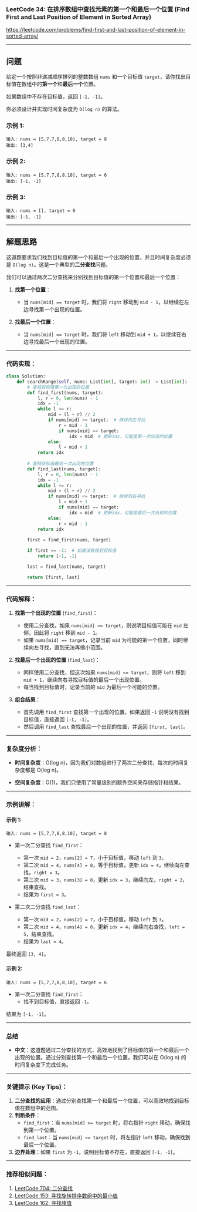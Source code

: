 ### LeetCode 34: 在排序数组中查找元素的第一个和最后一个位置 (Find First and Last Position of Element in Sorted Array)

https://leetcode.com/problems/find-first-and-last-position-of-element-in-sorted-array/
  
---

## 问题

给定一个按照非递减顺序排列的整数数组 `nums` 和一个目标值 `target`，请你找出目标值在数组中的**第一个**和**最后一个**位置。

如果数组中不存在目标值，返回 `[-1, -1]`。

你必须设计并实现时间复杂度为 `O(log n)` 的算法。

### 示例 1:

```
输入: nums = [5,7,7,8,8,10], target = 8
输出: [3,4]
```

### 示例 2:

```
输入: nums = [5,7,7,8,8,10], target = 6
输出: [-1, -1]
```

### 示例 3:

```
输入: nums = [], target = 0
输出: [-1, -1]
```

---

## 解题思路

这道题要求我们找到目标值的第一个和最后一个出现的位置，并且时间复杂度必须是 `O(log n)`。这是一个典型的**二分查找**问题。

我们可以通过两次二分查找来分别找到目标值的第一个位置和最后一个位置：

1. **找第一个位置**：
   - 当 `nums[mid] == target` 时，我们将 `right` 移动到 `mid - 1`，以继续在左边寻找第一个出现的位置。

2. **找最后一个位置**：
   - 当 `nums[mid] == target` 时，我们将 `left` 移动到 `mid + 1`，以继续在右边寻找最后一个出现的位置。

---

### 代码实现：

```python
class Solution:
    def searchRange(self, nums: List[int], target: int) -> List[int]: 
        # 查找目标值第一次出现的位置
        def find_first(nums, target):
            l, r = 0, len(nums) - 1 
            idx = -1
            while l <= r: 
                mid = (l + r) // 2
                if nums[mid] >= target:  # 继续向左寻找
                    r = mid - 1
                    if nums[mid] == target:
                        idx = mid  # 更新idx，可能是第一次出现的位置
                else:
                    l = mid + 1
            return idx
        
        # 查找目标值最后一次出现的位置
        def find_last(nums, target):
            l, r = 0, len(nums) - 1 
            idx = -1
            while l <= r: 
                mid = (l + r) // 2
                if nums[mid] <= target:  # 继续向右寻找
                    l = mid + 1
                    if nums[mid] == target:
                        idx = mid  # 更新idx，可能是最后一次出现的位置
                else:
                    r = mid - 1
            return idx
        
        first = find_first(nums, target)

        if first == -1:  # 如果没有找到目标值
            return [-1, -1]

        last = find_last(nums, target)

        return [first, last]
```

---

### 代码解释：

1. **找第一个出现的位置** (`find_first`)：
   - 使用二分查找，如果 `nums[mid] >= target`，则说明目标值可能在 `mid` 左侧，因此将 `right` 移到 `mid - 1`。
   - 如果 `nums[mid] == target`，记录当前 `mid` 为可能的第一个位置，同时继续向左寻找，直到无法再缩小范围。

2. **找最后一个出现的位置** (`find_last`)：
   - 同样使用二分查找，但这次如果 `nums[mid] <= target`，则将 `left` 移到 `mid + 1`，继续向右寻找目标值的最后一个出现位置。
   - 每当找到目标值时，记录当前的 `mid` 为最后一个可能的位置。

3. **组合结果**：
   - 首先调用 `find_first` 查找第一个出现的位置，如果返回 `-1` 说明没有找到目标值，直接返回 `[-1, -1]`。
   - 然后调用 `find_last` 查找最后一个出现的位置，并返回 `[first, last]`。

---

### 复杂度分析：

- **时间复杂度**：O(log n)，因为我们对数组进行了两次二分查找，每次的时间复杂度都是 O(log n)。
  
- **空间复杂度**：O(1)，我们只使用了常量级别的额外空间来存储指针和结果。

---

### 示例讲解：

#### 示例 1:

```
输入: nums = [5,7,7,8,8,10], target = 8
```

- 第一次二分查找 `find_first`：
  - 第一次 `mid = 2`，`nums[2] = 7`，小于目标值，移动 `left` 到 `3`。
  - 第二次 `mid = 4`，`nums[4] = 8`，等于目标值，更新 `idx = 4`，继续向左查找，`right = 3`。
  - 第三次 `mid = 3`，`nums[3] = 8`，更新 `idx = 3`，继续向左，`right = 2`，结束查找。
  - 结果为 `first = 3`。

- 第二次二分查找 `find_last`：
  - 第一次 `mid = 2`，`nums[2] = 7`，小于目标值，移动 `left` 到 `3`。
  - 第二次 `mid = 4`，`nums[4] = 8`，更新 `idx = 4`，继续向右查找，`left = 5`，结束查找。
  - 结果为 `last = 4`。

最终返回 `[3, 4]`。

#### 示例 2:

```
输入: nums = [5,7,7,8,8,10], target = 6
```

- 第一次二分查找 `find_first`：
  - 找不到目标值，直接返回 `-1`。
  
结果为 `[-1, -1]`。

---

### 总结

- **中文**：这道题通过二分查找的方式，高效地找到了目标值的第一个和最后一个出现的位置。通过分别查找第一个和最后一个位置，我们可以在 O(log n) 的时间复杂度下完成任务。

---

### 关键提示 (Key Tips)：

1. **二分查找的应用**：通过分别查找第一个和最后一个位置，可以高效地找到目标值在数组中的范围。
2. **判断条件**：
   - `find_first`：当 `nums[mid] >= target` 时，将右指针 `right` 移动，确保找到第一个位置。
   - `find_last`：当 `nums[mid] <= target` 时，将左指针 `left` 移动，确保找到最后一个位置。
3. **边界处理**：如果 `first` 为 `-1`，说明目标值不存在，直接返回 `[-1, -1]`。

---

### 推荐相似问题：

1. [LeetCode 704: 二分查找](https://leetcode.com/problems/binary-search/)
2. [LeetCode 153: 寻找旋转排序数组中的最小值](https://leetcode.com/problems/find-minimum-in-rotated-sorted-array/)
3. [LeetCode 162: 寻找峰值](https://leetcode.com/problems/find-peak-element/)
